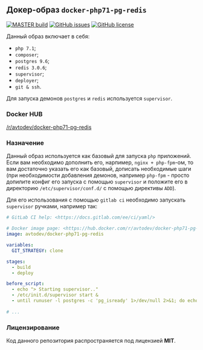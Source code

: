 ## Докер-образ `docker-php71-pg-redis`

[![MASTER build](https://img.shields.io/docker/build/avtodev/docker-php71-pg-redis.svg)](https://hub.docker.com/r/avtodev/docker-php71-pg-redis)
[![GitHub issues](https://img.shields.io/github/issues/avto-dev/docker-php71-pg-redis.svg)](https://github.com/avto-dev/docker-php71-pg-redis/issues)
[![GitHub license](https://img.shields.io/badge/license-MIT-blue.svg)](https://raw.githubusercontent.com/avtoraport/docker-php71-pg-redis/master/license)

Данный образ включает в себя:

 * `php 7.1`;
 * `composer`;
 * `postgres 9.6`;
 * `redis 3.0.6`;
 * `supervisor`;
 * `deployer`;
 * `git & ssh`.

Для запуска демонов `postgres` и `redis` используется `supervisor`.

### Docker HUB

[/r/avtodev/docker-php71-pg-redis][docker_hub]

### Назначение

Данный образ используется как базовый для запуска `php` приложений. Если вам необходимо дополнить его, нарпимер, `nginx + php-fpm`-ом, то вам достаточно указать его как базовый, дописать необходимые шаги (при необходимости добавления демонов, например `php-fpm` - просто допилите конфиг его запуска с помощью `supervisor` и положите его в директорию `/etc/supervisor/conf.d/` с помощью директивы `ADD`).

Для его использования с помощью `gitlab ci` необходимо запускать `supervisor` ручками, например так:

```yml
# GitLab CI help: <https://docs.gitlab.com/ee/ci/yaml/>

# Docker image page: <https://hub.docker.com/r/avtodev/docker-php71-pg-redis>
image: avtodev/docker-php71-pg-redis

variables:
  GIT_STRATEGY: clone

stages:
  - build
  - deploy

before_script:
  - echo "> Starting supervisor.."
  - /etc/init.d/supervisor start &
  - until runuser -l postgres -c 'pg_isready' 1>/dev/null 2>&1; do echo 'Wait for daemon starts..'; sleep 1; done;
  
# ...
```

### Лицензирование

Код данного репозитория распространяется под лицензией **MIT**.

[docker_hub]:https://hub.docker.com/r/avtodev/docker-php71-pg-redis/
